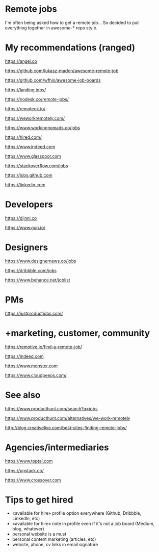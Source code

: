 # Remote jobs
I'm often being asked how to get a remote job… So decided to put everything together in awesome-* repo style.

# My recommendations (ranged)
https://angel.co 

https://github.com/lukasz-madon/awesome-remote-job

https://github.com/wfhio/awesome-job-boards 

https://landing.jobs/

https://nodesk.co/remote-jobs/ 

https://remoteok.io/

https://weworkremotely.com/

https://www.workingnomads.co/jobs

https://hired.com/

https://www.indeed.com

https://www.glassdoor.com

https://stackoverflow.com/jobs

https://jobs.github.com

https://linkedin.com 

# Developers
https://djinni.co

https://www.gun.io/ 

# Designers
https://www.designernews.co/jobs

https://dribbble.com/jobs

https://www.behance.net/joblist 

# PMs
https://justproductjobs.com/ 

# +marketing, customer, community
https://remotive.io/find-a-remote-job/

https://indeed.com

https://www.monster.com 

https://www.cloudpeeps.com/ 

# See also
https://www.producthunt.com/search?q=jobs 

https://www.producthunt.com/alternatives/we-work-remotely

http://blog.creativelive.com/best-sites-finding-remote-jobs/


# Agencies/intermediaries
https://www.toptal.com

https://upstack.co/

https://www.crossover.com

# Tips to get hired
- «available for hire» profile option everywhere (Github, Dribbble, LinkedIn, etc)
- «available for hire» note in profile even if it's not a job board (Medium, blog, whatever)
- personal website is a must
- personal content marketing (articles, etc)
- website, phone, cv links in email signature
